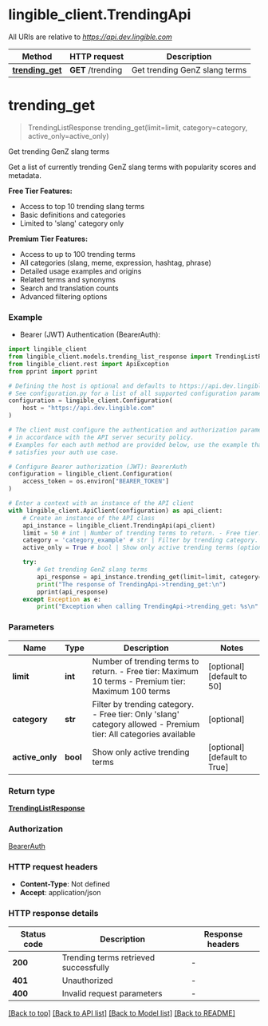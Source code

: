 # lingible_client.TrendingApi

All URIs are relative to *https://api.dev.lingible.com*

Method | HTTP request | Description
------------- | ------------- | -------------
[**trending_get**](TrendingApi.md#trending_get) | **GET** /trending | Get trending GenZ slang terms


# **trending_get**
> TrendingListResponse trending_get(limit=limit, category=category, active_only=active_only)

Get trending GenZ slang terms

Get a list of currently trending GenZ slang terms with popularity scores and metadata.

**Free Tier Features:**
- Access to top 10 trending slang terms
- Basic definitions and categories
- Limited to 'slang' category only

**Premium Tier Features:**
- Access to up to 100 trending terms
- All categories (slang, meme, expression, hashtag, phrase)
- Detailed usage examples and origins
- Related terms and synonyms
- Search and translation counts
- Advanced filtering options


### Example

* Bearer (JWT) Authentication (BearerAuth):

```python
import lingible_client
from lingible_client.models.trending_list_response import TrendingListResponse
from lingible_client.rest import ApiException
from pprint import pprint

# Defining the host is optional and defaults to https://api.dev.lingible.com
# See configuration.py for a list of all supported configuration parameters.
configuration = lingible_client.Configuration(
    host = "https://api.dev.lingible.com"
)

# The client must configure the authentication and authorization parameters
# in accordance with the API server security policy.
# Examples for each auth method are provided below, use the example that
# satisfies your auth use case.

# Configure Bearer authorization (JWT): BearerAuth
configuration = lingible_client.Configuration(
    access_token = os.environ["BEARER_TOKEN"]
)

# Enter a context with an instance of the API client
with lingible_client.ApiClient(configuration) as api_client:
    # Create an instance of the API class
    api_instance = lingible_client.TrendingApi(api_client)
    limit = 50 # int | Number of trending terms to return. - Free tier: Maximum 10 terms - Premium tier: Maximum 100 terms  (optional) (default to 50)
    category = 'category_example' # str | Filter by trending category. - Free tier: Only 'slang' category allowed - Premium tier: All categories available  (optional)
    active_only = True # bool | Show only active trending terms (optional) (default to True)

    try:
        # Get trending GenZ slang terms
        api_response = api_instance.trending_get(limit=limit, category=category, active_only=active_only)
        print("The response of TrendingApi->trending_get:\n")
        pprint(api_response)
    except Exception as e:
        print("Exception when calling TrendingApi->trending_get: %s\n" % e)
```



### Parameters


Name | Type | Description  | Notes
------------- | ------------- | ------------- | -------------
 **limit** | **int**| Number of trending terms to return. - Free tier: Maximum 10 terms - Premium tier: Maximum 100 terms  | [optional] [default to 50]
 **category** | **str**| Filter by trending category. - Free tier: Only &#39;slang&#39; category allowed - Premium tier: All categories available  | [optional]
 **active_only** | **bool**| Show only active trending terms | [optional] [default to True]

### Return type

[**TrendingListResponse**](TrendingListResponse.md)

### Authorization

[BearerAuth](../README.md#BearerAuth)

### HTTP request headers

 - **Content-Type**: Not defined
 - **Accept**: application/json

### HTTP response details

| Status code | Description | Response headers |
|-------------|-------------|------------------|
**200** | Trending terms retrieved successfully |  -  |
**401** | Unauthorized |  -  |
**400** | Invalid request parameters |  -  |

[[Back to top]](#) [[Back to API list]](../README.md#documentation-for-api-endpoints) [[Back to Model list]](../README.md#documentation-for-models) [[Back to README]](../README.md)
